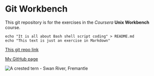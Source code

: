 # Git Workbench

This git repository is for the exercises in the *Coursera* **Unix Workbench** course.

```
echo "It is all about Bash shell script coding" > README.md
echo "This text is just an exercise in Markdown"
```

[This git repo link](https://github.com/Spookpadda/git-workbench.git)

[My GitHub page](https://spookpadda.github.io/my-gitpit/)

![A crested tern - Swan River, Fremantle](https://pasteboard.co/IgsgFBa.jpg)

